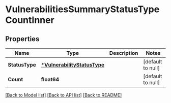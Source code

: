 # VulnerabilitiesSummaryStatusTypeCountInner

## Properties
Name | Type | Description | Notes
------------ | ------------- | ------------- | -------------
**StatusType** | [***VulnerabilityStatusType**](VulnerabilityStatusType.md) |  | [default to null]
**Count** | **float64** |  | [default to null]

[[Back to Model list]](../README.md#documentation-for-models) [[Back to API list]](../README.md#documentation-for-api-endpoints) [[Back to README]](../README.md)

